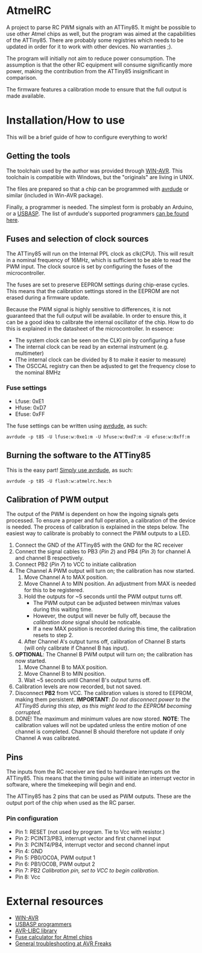 # AtmelRC
A project to parse RC PWM signals with an ATTiny85. It might be possible to use other Atmel chips as well, but the program was aimed at the capabilities of the ATTiny85. There are probably some registries which needs to be updated in order for it to work with other devices. No warranties ;).

The program will initially not aim to reduce power consumption. The assumption is that the other RC equipment will consume significantly more power, making the contribution from the ATTiny85 insignificant in comparison.

The firmware features a calibration mode to ensure that the full output is made available.

# Installation/How to use
This will be a brief guide of how to configure everything to work!

## Getting the tools
The toolchain used by the author was provided through [WIN-AVR][WIN-AVR link]. This toolchain is compatible with Windows, but the "originals" are living in UNIX.

The files are prepared so that a chip can be programmed with [avrdude](http://www.nongnu.org/avrdude/) or similar (included in Win-AVR package).

Finally, a programmer is needed. The simplest form is probably an Arduino, or a [USBASP][USBASP link]. The list of avrdude's supported programmers [can be found here][avrdude syntax documentation].


## Fuses and selection of clock sources
The ATTiny85 will run on the Internal PPL clock as clk(CPU). This will result in a nominal frequency of 16MHz, which is sufficient to be able to read the PWM input. The clock source is set by configuring the fuses of the microcontroller.

The fuses are set to preserve EEPROM settings during chip-erase cycles. This means that the calibration settings stored in the EEPROM are not erased during a firmware update. 

Because the PWM signal is highly sensitive to differences, it is not guaranteed that the full output will be available. In order to ensure this, it can be a good idea to calibrate the internal oscillator of the chip. How to do this is explained in the datasheet of the microcontroller. In essence: 

* The system clock can be seen on the CLKI pin by configuring a fuse
* The internal clock can be read by an external instrument (e.g. multimeter)
* (The internal clock can be divided by 8 to make it easier to measure)
* The OSCCAL registry can then be adjusted to get the frequency close to the nominal 8MHz

### Fuse settings
* Lfuse: 0xE1
* Hfuse: 0xD7
* Efuse: 0xFF

The fuse settings can be written using [avrdude][avrdude syntax documentation], as such:
```
avrdude -p t85 -U lfuse:w:0xe1:m -U hfuse:w:0xd7:m -U efuse:w:0xff:m
```

## Burning the software to the ATTiny85
This is the easy part! [Simply use avrdude][avrdude syntax documentation], as such:

```
avrdude -p t85 -U flash:w:atmelrc.hex:h
```

## Calibration of PWM output
The output of the PWM is dependent on how the ingoing signals gets processed. To ensure a proper and full operation, a calibration of the device is needed. The process of calibration is explained in the steps below. The easiest way to calibrate is probably to connect the PWM outputs to a LED.

1. Connect the GND of the ATTiny85 with the GND for the RC receiver
1. Connect the signal cables to PB3 (_Pin 2_) and PB4 (_Pin 3_) for channel A and channel B respectively.
1. Connect PB2 (_Pin 7_) to VCC to initiate calibration
1. The Channel A PWM output will turn on; the calibration has now started.
	1. Move Channel A to MAX position.
	1. Move Channel A to MIN position. An adjustment from MAX is needed for this to be registered.
	1. Hold the outputs for ~5 seconds until the PWM output turns off. 
		* The PWM output can be adjusted between min/max values during this waiting time. 
		* However, the output will never be fully off, because the _calibration done_ signal should be noticable.
		* If a new MAX position is recorded during this time, the calibration resets to step 2.
	1. After Channel A's output turns off, calibration of Channel B starts (will only calibrate if Channel B has input).
1. __OPTIONAL__: The Channel B PWM output will turn on; the calibration has now started.
	1. Move Channel B to MAX position.
	1. Move Channel B to MIN position.
	1. Wait ~5 seconds until Channel B's output turns off.
1. Calibration levels are now recorded, but not saved.
1. Disconnect __PB2__ from VCC. The calibration values is stored to EEPROM, making them persistent. __IMPORTANT__: _Do not disconnect power to the ATTiny85 during this step, as this might lead to the EEPROM becoming corrupted_.
1. DONE! The maximum and minimum values are now stored. __NOTE__: The calibration values will not be updated unless the entire motion of one channel is completed. Channel B should therefore not update if only Channel A was calibrated. 

## Pins
The inputs from the RC receiver are tied to hardware interrupts on the ATTiny85. This means that the timing pulse will initiate an interrupt vector in software, where the timekeeping will begin and end.

The ATTiny85 has 2 pins that can be used as PWM outputs. These are the output port of the chip when used as the RC parser. 

### Pin configuration
* Pin 1: RESET (not used by program. Tie to Vcc with resistor.)
* Pin 2: PCINT3/PB3, interrupt vector and first channel input
* Pin 3: PCINT4/PB4, interrupt vector and second channel input
* Pin 4: GND
* Pin 5: PB0/OC0A, PWM output 1
* Pin 6: PB1/OC0B, PWM output 2
* Pin 7: PB2 _Calibration pin, set to VCC to begin calibration._
* Pin 8: Vcc

# External resources
* [WIN-AVR][WIN-AVR link]
* [USBASP programmers][USBASP link]
* [AVR-LIBC library](http://www.nongnu.org/avr-libc/)
* [Fuse calculator for Atmel chips](http://www.engbedded.com/fusecalc/)
* [General troubleshooting at AVR Freaks](http://avrfreaks.net/)

[avrdude syntax documentation]: http://www.nongnu.org/avrdude/user-manual/avrdude_4.html#Option-Descriptions
[WIN-AVR link]:http://winavr.sourceforge.net/
[USBASP link]:http://www.fischl.de/usbasp/
